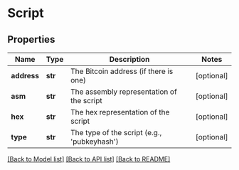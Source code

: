 # Script

## Properties
Name | Type | Description | Notes
------------ | ------------- | ------------- | -------------
**address** | **str** | The Bitcoin address (if there is one) | [optional] 
**asm** | **str** | The assembly representation of the script | [optional] 
**hex** | **str** | The hex representation of the script | [optional] 
**type** | **str** | The type of the script (e.g., &#x27;pubkeyhash&#x27;) | [optional] 

[[Back to Model list]](../README.md#documentation-for-models) [[Back to API list]](../README.md#documentation-for-api-endpoints) [[Back to README]](../README.md)

